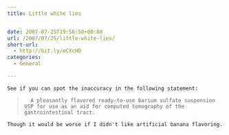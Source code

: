 ```yaml
---
title: Little white lies


date: 2007-07-25T19:56:50+00:00
url: /2007/07/25/little-white-lies/
short-url:
  - http://bit.ly/eCXcHD
categories:
  - General

---
```

<div class='microid-mailto+http:sha1:123c3cd7dba3d53d2cc146e93f3c7904242a1dac'>
  
    See if you can spot the inaccuracy in the following statement:
  
  
  <blockquote>
    
      A pleasantly flavored ready-to-use barium sulfate suspension USP for use as an aid for computed tomography of the gastrointestinal tract.
    
  </blockquote>
  
  
    Though it would be worse if I didn't like artificial banana flavoring.
  
